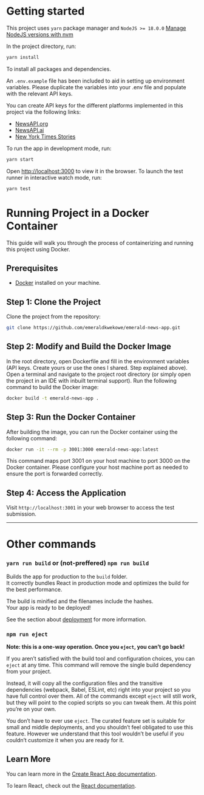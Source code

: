 # Getting started

This project uses `yarn` package manager and `NodeJS >= 18.0.0` [Manage NodeJS versions with nvm](https://github.com/nvm-sh/nvm#intro)

In the project directory, run:

```bash
yarn install
```

To install all packages and dependencies.

An `.env.example` file has been included to aid in setting up environment variables. Please duplicate the variables into your .env file and populate with the relevant API keys.

You can create API keys for the different platforms implemented in this project via the following links:

- [NewsAPI.org](https://newsapi.org/register)
- [NewsAPI.ai](https://www.newsapi.ai/register)
- [New York Times Stories](https://developer.nytimes.com/apis)

To run the app in development mode, run:

```bash
yarn start
```

Open [http://localhost:3000](http://localhost:3000) to view it in the browser. To launch the test runner in interactive watch mode, run:

```bash
yarn test
```

# Running Project in a Docker Container

This guide will walk you through the process of containerizing and running this project using Docker.

## Prerequisites

- [Docker](https://docs.docker.com/get-docker/) installed on your machine.

## Step 1: Clone the Project

Clone the project from the repository:

```bash
git clone https://github.com/emeraldkwekowe/emerald-news-app.git
```

## Step 2: Modify and Build the Docker Image

In the root directory, open Dockerfile and fill in the environment variables (API keys. Create yours or use the ones I shared. Step explained above). Open a terminal and navigate to the project root directory (or simply open the project in an IDE with inbuilt terminal support). Run the following command to build the Docker image:

```bash
docker build -t emerald-news-app .
```

## Step 3: Run the Docker Container

After building the image, you can run the Docker container using the following command:

```bash
docker run -it --rm -p 3001:3000 emerald-news-app:latest
```

This command maps port 3001 on your host machine to port 3000 on the Docker container. Please configure your host machine port as needed to ensure the port is forwarded correctly.

## Step 4: Access the Application

Visit `http://localhost:3001` in your web browser to access the test submission.

---

# Other commands

### `yarn run build` or (not-preffered) `npm run build`

Builds the app for production to the `build` folder.\
It correctly bundles React in production mode and optimizes the build for the best performance.

The build is minified and the filenames include the hashes.\
Your app is ready to be deployed!

See the section about [deployment](https://facebook.github.io/create-react-app/docs/deployment) for more information.

### `npm run eject`

**Note: this is a one-way operation. Once you `eject`, you can’t go back!**

If you aren’t satisfied with the build tool and configuration choices, you can `eject` at any time. This command will remove the single build dependency from your project.

Instead, it will copy all the configuration files and the transitive dependencies (webpack, Babel, ESLint, etc) right into your project so you have full control over them. All of the commands except `eject` will still work, but they will point to the copied scripts so you can tweak them. At this point you’re on your own.

You don’t have to ever use `eject`. The curated feature set is suitable for small and middle deployments, and you shouldn’t feel obligated to use this feature. However we understand that this tool wouldn’t be useful if you couldn’t customize it when you are ready for it.

## Learn More

You can learn more in the [Create React App documentation](https://facebook.github.io/create-react-app/docs/getting-started).

To learn React, check out the [React documentation](https://reactjs.org/).
